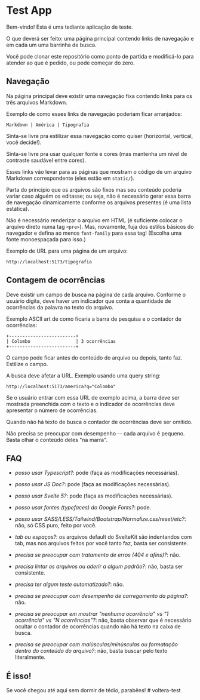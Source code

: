 # Test App

Bem-vindo! Esta é uma tediante aplicação de teste.

O que deverá ser feito: uma página principal contendo links de navegação e em cada um uma barrinha de busca.

Você pode clonar este repositório como ponto de partida e modificá-lo para atender ao que é pedido, ou pode começar do zero.

## Navegação

Na página principal deve existir uma navegação fixa contendo links para os três arquivos Markdown.

Exemplo de como esses links de navegação poderiam ficar arranjados:

```
Markdown | América | Tipografia
```

Sinta-se livre pra estilizar essa navegação como quiser (horizontal, vertical, você decide!).

Sinta-se livre pra usar qualquer fonte e cores (mas mantenha um nível de contraste saudável entre cores).

Esses links vão levar para as páginas que mostram o código de um arquivo Markdown correspondente (eles estão em `static/`).

Parta do princípio que os arquivos são fixos mas seu conteúdo poderia variar caso alguém os editasse; ou seja, não é necessário gerar essa barra de navegação dinamicamente conforme os arquivos presentes (é uma lista estática).

Não é necessário renderizar o arquivo em HTML (é suficiente colocar o arquivo direto numa tag `<pre>`). Mas, novamente, fuja dos estilos básicos do navegador e defina ao menos `font-family` para essa tag! (Escolha uma fonte monoespaçada para isso.)

Exemplo de URL para uma página de um arquivo:

```
http://localhost:5173/tipografia
```

## Contagem de ocorrências

Deve existir um campo de busca na página de cada arquivo. Conforme o usuário digita, deve haver um indicador que conta a quantidade de ocorrências da palavra no texto do arquivo.

Exemplo ASCII art de como ficaria a barra de pesquisa e o contador de ocorrências:

```
+-------------------------+
| Colombo                 | 3 ocorrências
+-------------------------+
```

O campo pode ficar antes do conteúdo do arquivo ou depois, tanto faz. Estilize o campo.

A busca deve afetar a URL. Exemplo usando uma query string:

```
http://localhost:5173/america?q="Colombo"
```

Se o usuário entrar com essa URL de exemplo acima, a barra deve ser mostrada preenchida com o texto e o indicador de ocorrências deve apresentar o número de ocorrências.

Quando não há texto de busca o contador de ocorrências deve ser omitido.

Não precisa se preocupar com desempenho -- cada arquivo é pequeno. Basta olhar o conteúdo deles "na marra".

## FAQ

- *posso usar Typescript?*: pode (faça as modificações necessárias).

- *posso usar JS Doc?*: pode (faça as modificações necessárias).

- *posso usar Svelte 5?*: pode (faça as modificações necessárias).

- *posso usar fontes (typefaces) do Google Fonts?*: pode.

- *posso usar SASS/LESS/Tailwind/Bootstrap/Normalize.css/reset/etc?*: não, só CSS puro, feito por você.

- *tab ou espaços?*: os arquivos default do SvelteKit são indentandos com tab, mas nos arquivos feitos por você tanto faz, basta ser consistente.

- *precisa se preocupar com tratamento de erros (404 e afins)?*: não.

- *precisa lintar os arquivos ou aderir a algum padrão?*: não, basta ser consistente.

- *precisa ter algum teste automatizado?*: não.

- *precisa se preocupar com desempenho de carregamento da página?*: não.

- *precisa se preocupar em mostrar "nenhuma ocorrência" vs "1 ocorrência" vs "N ocorrências"?*: não, basta observar que é necessário ocultar o contador de ocorrências quando não há texto na caixa de busca.

- *precisa se preocupar com maiúsculas/minúsculas ou formatação dentro do conteúdo do arquivo?*: não, basta buscar pelo texto literalmente.

## É isso!

Se você chegou até aqui sem dormir de tédio, parabêns!
#   v o l t e r a - t e s t 
 
 
